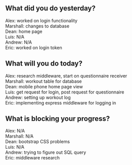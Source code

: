 ## What did you do yesterday?
Alex: worked on login functionality<br>
Marshall: changes to database<br>
Dean: home page<br>
Luis: N/A<br>
Andrew: N/A<br>
Eric: worked on login token<br>
## What will you do today?
Alex: research middleware, start on questionnaire receiver<br>
Marshall: workout table for database<br>
Dean: mobile phone home page view<br>
Luis: get request for login, post request for questionnaire<br>
Andrew: setting up workout log<br>
Eric: implementing express middleware for logging in<br>
## What is blocking your progress?
Alex: N/A<br>
Marshall: N/A<br>
Dean: bootstrap CSS problems<br>
Luis: N/A<br>
Andrew: trying to figure out SQL query<br>
Eric: middleware research<br>